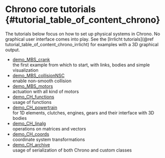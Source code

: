 Chrono core tutorials      {#tutorial_table_of_content_chrono}
==========================

The tutorials below focus on how to set up physical systems in Chrono. 
No graphical user interface comes into play. See the [Irrlicht tutorials](@ref tutorial_table_of_content_chrono_irrlicht) 
for examples with a 3D graphical output. 

- [demo_MBS_crank](https://github.com/projectchrono/chrono/blob/main/src/demos/mbs/demo_MBS_crank.cpp)  
  the first example from which to start, with links, bodies and simple visualization
- [demo_MBS_collisionNSC](https://github.com/projectchrono/chrono/blob/main/src/demos/mbs/demo_MBS_collisionNSC.cpp)  
  enable non-smooth collision
- [demo_MBS_motors](https://github.com/projectchrono/chrono/blob/main/src/demos/mbs/demo_MBS_motors.cpp)  
  actuation with all kind of motors
- [demo_CH_functions](https://github.com/projectchrono/chrono/blob/main/src/demos/core/demo_CH_functions.cpp)  
  usage of functions
- [demo_CH_powertrain](https://github.com/projectchrono/chrono/blob/main/src/demos/core/demo_CH_powertrain.cpp)  
  for 1D elements, clutches, engines, gears and their interface with 3D bodies
- [demo_CH_linalg](https://github.com/projectchrono/chrono/blob/main/src/demos/core/demo_CH_linalg.cpp)  
  operations on matrices and vectors
- [demo_CH_coords](https://github.com/projectchrono/chrono/blob/main/src/demos/core/demo_CH_coords.cpp)  
  coordinate system transformations
- [demo_CH_archive](https://github.com/projectchrono/chrono/blob/main/src/demos/core/demo_CH_archive.cpp)  
  usage of serialization of both Chrono and custom classes